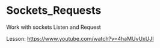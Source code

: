 # Sockets_Requests

Work with sockets 
Listen and Request

Lesson:
https://www.youtube.com/watch?v=4haMUvUxUJI
